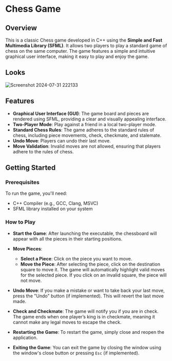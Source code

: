# Chess Game

## Overview
This is a classic Chess game developed in C++ using the **Simple and Fast Multimedia Library (SFML)**. It allows two players to play a standard game of chess on the same computer. The game features a simple and intuitive graphical user interface, making it easy to play and enjoy the game.

## Looks
![Screenshot 2024-07-31 222133](https://github.com/user-attachments/assets/7642b34d-19ad-4f6a-a743-f5baa96b6c3e)


## Features
- **Graphical User Interface (GUI)**: The game board and pieces are rendered using SFML, providing a clear and visually appealing interface.
- **Two-Player Mode**: Play against a friend in a local two-player mode.
- **Standard Chess Rules**: The game adheres to the standard rules of chess, including piece movements, check, checkmate, and stalemate.
- **Undo Move**: Players can undo their last move.
- **Move Validation**: Invalid moves are not allowed, ensuring that players adhere to the rules of chess.

## Getting Started

### Prerequisites
To run the game, you'll need:
- C++ Compiler (e.g., GCC, Clang, MSVC)
- SFML library installed on your system

### How to Play

- **Start the Game**: After launching the executable, the chessboard will appear with all the pieces in their starting positions.
  
- **Move Pieces**: 
  - **Select a Piece**: Click on the piece you want to move.
  - **Move the Piece**: After selecting the piece, click on the destination square to move it. The game will automatically highlight valid moves for the selected piece. If you click on an invalid square, the piece will not move.

- **Undo Move**: If you make a mistake or want to take back your last move, press the "Undo" button (if implemented). This will revert the last move made.

- **Check and Checkmate**: The game will notify you if you are in check. The game ends when one player’s king is in checkmate, meaning it cannot make any legal moves to escape the check.

- **Restarting the Game**: To restart the game, simply close and reopen the application.

- **Exiting the Game**: You can exit the game by closing the window using the window's close button or pressing `Esc` (if implemented).
